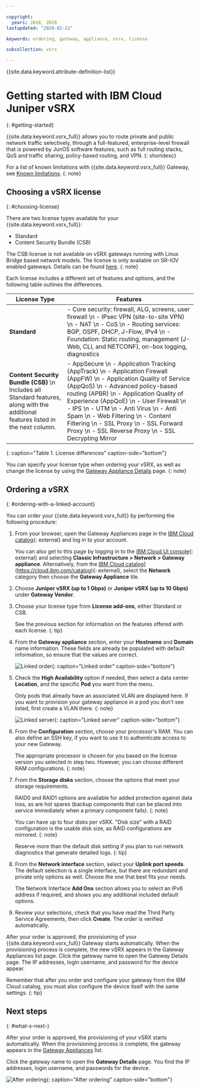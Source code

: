```yaml
---

copyright:
  years: 2018, 2020
lastupdated: "2020-02-21"

keywords: ordering, gateway, appliance, vsrx, license

subcollection: vsrx

---
```


{{site.data.keyword.attribute-definition-list}}

# Getting started with IBM Cloud Juniper vSRX
{: #getting-started}

{{site.data.keyword.vsrx_full}} allows you to route private and public network traffic selectively, through a full-featured, enterprise-level firewall that is powered by JunOS software features, such as full routing stacks, QoS and traffic sharing, policy-based routing, and VPN.
{: shortdesc}

For a list of known limitations with {{site.data.keyword.vsrx_full}} Gateway, see [Known limitations](/docs/vsrx?topic=vsrx-known-limitations-for-ibm-cloud-juniper-vsrx).
{: note}

## Choosing a vSRX license
{: #choosing-license}

There are two license types available for your {{site.data.keyword.vsrx_full}}:

* Standard
* Content Security Bundle (CSB)

The CSB license is not available on vSRX gateways running with Linux Bridge based network models. The license is only available on SR-IOV enabled gateways. Details can be found [here](/docs/vsrx?topic=vsrx-unsupported-upgrade).
{: note}

Each license includes a different set of features and options, and the following table outlines the differences.

| License Type  | Features |
| ------------- | ------------- |
| **Standard** | - Core security: firewall, ALG, screens, user firewall  \n - IPsec VPN (site-to-site VPN)  \n - NAT  \n - CoS  \n - Routing services: BGP, OSPF, DHCP, J-Flow, IPv4  \n - Foundation: Static routing, management (J-Web, CLI, and NETCONF), on-box logging, diagnostics |
| **Content Security Bundle (CSB)**  \n Includes all Standard features, along with the additional features listed in the next column. | - AppSecure  \n  - Application Tracking (AppTrack)  \n  - Application Firewall (AppFW)  \n  - Application Quality of Service (AppQoS)  \n  - Advanced policy-based routing (APBR)  \n  - Application Quality of Experience (AppQoE)  \n - User Firewall  \n - IPS  \n  - UTM  \n  - Anti Virus  \n  - Anti Spam  \n  - Web Filtering   \n  - Content Filtering  \n  - SSL Proxy  \n  - SSL Forward Proxy  \n  - SSL Reverse Proxy  \n  - SSL Decrypting Mirror |
{: caption="Table 1. License differences" caption-side="bottom"}

You can specify your license type when ordering your vSRX, as well as change the license by using the [Gateway Appliance Details](/docs/vsrx?topic=vsrx-vsrx-licenses#vsrx-licenses) page.
{: note}

## Ordering a vSRX
{: #ordering-with-a-linked-account}

You can order your {{site.data.keyword.vsrx_full}} by performing the following procedure:

1. From your browser, open the Gateway Appliances page in the [IBM Cloud catalog](/gen1/infrastructure/provision/gateway){: external} and log in to your account.

   You can also get to this page by logging in to the [IBM Cloud UI console](https://cloud.ibm.com){: external} and selecting **Classic Infrastructure > Network > Gateway appliance**. Alternatively, from the [IBM Cloud catalog](../../icons/launch-glyph.svg "External link icon")](https://cloud.ibm.com/catalog){: external}, select the **Network** category then choose the **Gateway Appliance** tile.

2. Choose **Juniper vSRX (up to 1 Gbps)** or **Juniper vSRX (up to 10 Gbps)** under **Gateway Vendor**.

3. Choose your license type from **License add-ons**, either Standard or CSB.

   See the previous section for information on the features offered with each license.
   {: tip}

4. From the **Gateway appliance** section, enter your **Hostname** and **Domain** name information. These fields are already be populated with default information, so ensure that the values are correct.

   ![Linked order](images/linked_order.png "Linked order"){: caption="Linked order" caption-side="bottom"}

5. Check the **High Availability** option if needed, then select a data center **Location**, and the specific **Pod** you want from the menu.

   Only pods that already have an associated VLAN are displayed here. If you want to provision your gateway appliance in a pod you don't see listed, first create a VLAN there.
   {: note}

   ![Linked server](images/linked_server.png "Linked server"){: caption="Linked server" caption-side="bottom"}

6. From the **Configuration** section, choose your processor's RAM. You can also define an SSH key, if you want to use it to authenticate access to your new Gateway.

   The appropriate processor is chosen for you based on the license version you selected in step two. However, you can choose different RAM configurations.
   {: note}

7. From the **Storage disks** section, choose the options that meet your storage requirements.

   RAID0 and RAID1 options are available for added protection against data loss, as are hot spares (backup components that can be placed into service immediately when a primary component fails).
   {: note}

   You can have up to four disks per vSRX. "Disk size" with a RAID configuration is the usable disk size, as RAID configurations are mirrored.
   {: note}

   Reserve more than the default disk setting if you plan to run network diagnostics that generate detailed logs.
   {: tip}

8. From the **Network interface** section, select your **Uplink port speeds**. The default selection is a single interface, but there are redundant and private only options as well. Choose the one that best fits your needs.

   The Network Interface **Add Ons** section allows you to select an IPv6 address if required, and shows you any additional included default options.

9. Review your selections, check that you have read the Third Party Service Agreements, then click **Create**. The order is verified automatically.

After your order is approved, the provisioning of your {{site.data.keyword.vsrx_full}} Gateway starts automatically. When the provisioning process is complete, the new vSRX appears in the Gateway Appliances list page. Click the gateway name to open the Gateway Details page. The IP addresses, login username, and password for the device appear.

Remember that after you order and configure your gateway from the IBM Cloud catalog, you must also configure the device itself with the same settings.
{: tip}

## Next steps
{: #what-s-next-}

After your order is approved, the provisioning of your vSRX starts automatically. When the provisioning process is complete, the gateway appears in the [Gateway Appliances](/docs/vsrx?topic=gateway-appliance-viewing-all-gateway-appliances) list.

Click the gateway name to open the **Gateway Details** page. You find the IP addresses, login username, and passwords for the device.

![After ordering](images/after_order.png "After ordering"){: caption="After ordering" caption-side="bottom"}
